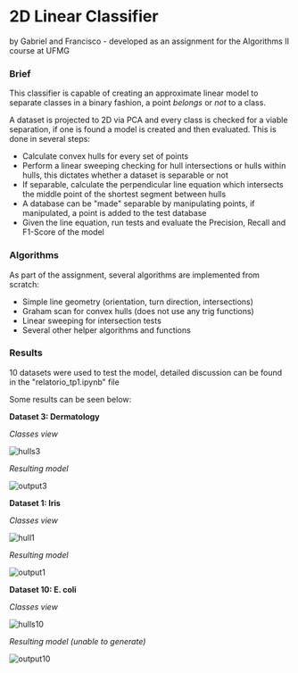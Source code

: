 # 2D Linear Classifier

by Gabriel and Francisco - developed as an assignment for the Algorithms II course at UFMG

### Brief

This classifier is capable of creating an approximate linear model to separate classes in a binary fashion, a point *belongs* or *not* to a class.

A dataset is projected to 2D via PCA and every class is checked for a viable separation, if one is found a model is created and then evaluated. This is done in several steps:
  - Calculate convex hulls for every set of points
  - Perform a linear sweeping checking for hull intersections or hulls within hulls, this dictates whether a dataset is separable or not
  - If separable, calculate the perpendicular line equation which intersects the middle point of the shortest segment between hulls
  - A database can be "made" separable by manipulating points, if manipulated, a point is added to the test database
  - Given the line equation, run tests and evaluate the Precision, Recall and F1-Score of the model

### Algorithms

As part of the assignment, several algorithms are implemented from scratch:
  - Simple line geometry (orientation, turn direction, intersections)
  - Graham scan for convex hulls (does not use any trig functions)
  - Linear sweeping for intersection tests
  - Several other helper algorithms and functions

### Results

10 datasets were used to test the model, detailed discussion can be found in the "relatorio_tp1.ipynb" file

Some results can be seen below:

**Dataset 3: Dermatology**

*Classes view*

![hulls3](https://github.com/probablygab/tp1-alg2/assets/96994614/a619e371-2c31-42ca-b6b0-978b04936b36)

*Resulting model*

![output3](https://github.com/probablygab/tp1-alg2/assets/96994614/e639709d-a864-400b-9a01-aa9f89815231)

**Dataset 1: Iris**

*Classes view*

![hull1](https://github.com/probablygab/tp1-alg2/assets/96994614/1c390b9e-2bd1-4eeb-b219-4001325c3954)

*Resulting model*

![output1](https://github.com/probablygab/tp1-alg2/assets/96994614/36bdabfd-c502-447c-8361-974aea15c2d0)

**Dataset 10: E. coli**

*Classes view*

![hulls10](https://github.com/probablygab/tp1-alg2/assets/96994614/cb77aa30-079f-4e38-b743-281d0857d200)

*Resulting model (unable to generate)*

![output10](https://github.com/probablygab/tp1-alg2/assets/96994614/dba73268-4832-429c-a1fe-d27e83c3ff87)
